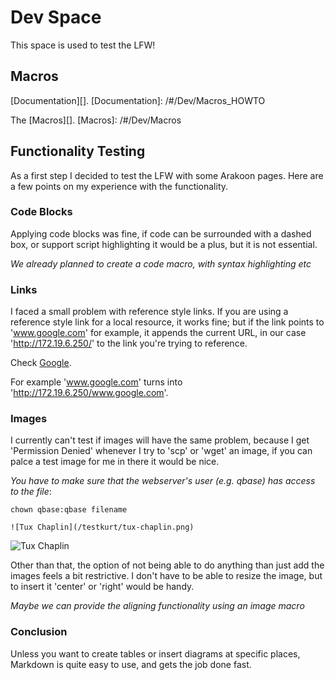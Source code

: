 # Dev Space

This space is used to test the LFW!

## Macros

[Documentation][].
[Documentation]: /#/Dev/Macros_HOWTO


The [Macros][].
[Macros]: /#/Dev/Macros

## Functionality Testing

As a first step I decided to test the LFW with some Arakoon pages. Here are a few points on my experience with the functionality.

### Code Blocks ###

Applying code blocks was fine, if code can be surrounded with a dashed box, or support script highlighting it would be a plus, but it is not essential.

_We already planned to create a code macro, with syntax highlighting etc_

### Links ###

I faced a small problem with reference style links. If you are using a reference style link for a local resource, it works fine; but if the link points to 'www.google.com' for example, it appends the current URL, in our case 'http://172.19.6.250/' to the link you're trying to reference.

Check [Google][g].

  [g]: http://www.google.com

For example 'www.google.com' turns into 'http://172.19.6.250/www.google.com'.

### Images ###

I currently can't test if images will have the same problem, because I get 'Permission Denied' whenever I try to 'scp' or 'wget' an image, if you can palce a test image for me in there it would be nice.

_You have to make sure that the webserver's user (e.g. qbase) has access to the file_:

    chown qbase:qbase filename

    ![Tux Chaplin](/testkurt/tux-chaplin.png)

![Tux Chaplin](/testkurt/tux-chaplin.png)


Other than that, the option of not being able to do anything than just add the images feels a bit restrictive. I don't have to be able to resize the image, but to insert it 'center' or 'right' would be handy.

_Maybe we can provide the aligning functionality using an image macro_

### Conclusion ###

Unless you want to create tables or insert diagrams at specific places, Markdown is quite easy to use, and gets the job done fast.
